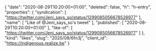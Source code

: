 {
  "date": "2020-08-29T10:20:00+01:00",
  "deleted": false,
  "h": "h-entry",
  "properties": {
    "syndication": [
      "https://twitter.com/Jeni_says_so/status/1299085056678526977"
    ],
    "name": [
      "Like of @Jeni_says_so's tweet"
    ],
    "published": [
      "2020-08-29T10:20:00+01:00"
    ],
    "like-of": [
      "https://twitter.com/Jeni_says_so/status/1299085056678526977"
    ]
  },
  "kind": "likes",
  "slug": "2020/08/6fn3j",
  "client_id": "https://indigenous.realize.be"
}
